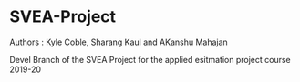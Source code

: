 # SVEA-Project

Authors : Kyle Coble, Sharang Kaul and AKanshu Mahajan

Devel Branch of the SVEA Project for the applied esitmation project course 2019-20




